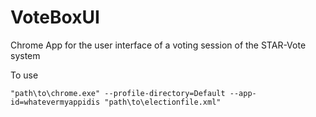 # VoteBoxUI
Chrome App for the user interface of a voting session of the STAR-Vote system

To use

`"path\to\chrome.exe" --profile-directory=Default --app-id=whatevermyappidis "path\to\electionfile.xml"`
